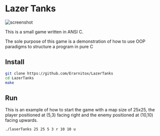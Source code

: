 # Lazer Tanks
![screenshot](https://i.imgur.com/1hEcPsK.png)

This is a small game written in ANSI C.

The sole purpose of this game is a demonstration
of how to use OOP paradigms to structure a program in pure C

## Install

```sh
git clone https://github.com/Erarnitox/LazerTanks
cd LazerTanks
make
```

## Run
This is an example of how to start the game with a map size of 25x25, the player positioned at (5,3) facing right and the enemy positioned at (10,10) facing upwards.

```
./laserTanks 25 25 5 3 r 10 10 u
```
